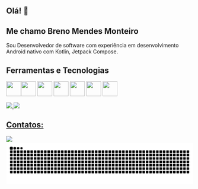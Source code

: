 ## Olá! 👋
## Me chamo Breno Mendes Monteiro
Sou Desenvolvedor de software com experiência em
desenvolvimento Android nativo com Kotlin, Jetpack Compose.


          
          
## Ferramentas e Tecnologias
<img loading="lazy" src="https://cdn.jsdelivr.net/gh/devicons/devicon/icons/git/git-original.svg" width="40" height="40"/><img loading="lazy" src="https://cdn.jsdelivr.net/gh/devicons/devicon@latest/icons/android/android-original.svg" width="40" height="40" />   <img loading="lazy"  src="https://cdn.jsdelivr.net/gh/devicons/devicon@latest/icons/java/java-original.svg" width="40" height="40"/> <img loading="lazy"  src="https://cdn.jsdelivr.net/gh/devicons/devicon@latest/icons/mysql/mysql-original.svg" width="40" height="40"/>  <img loading="lazy"  src="https://cdn.jsdelivr.net/gh/devicons/devicon@latest/icons/spring/spring-original-wordmark.svg" width="40" height="40" />   <img loading="lazy"  src="https://cdn.jsdelivr.net/gh/devicons/devicon@latest/icons/kotlin/kotlin-original.svg" width="40" height="40"/> <img loading="lazy"  src="https://cdn.jsdelivr.net/gh/devicons/devicon@latest/icons/jetpackcompose/jetpackcompose-original.svg" width="40" height="40"/>     
          
<!--
**brenomonteiro/brenomonteiro** is a ✨ _special_ ✨ repository because its `README.md` (this file) appears on your GitHub profile.

Here are some ideas to get you started:


- 🌱 I’m currently learning ...
- 👯 I’m looking to collaborate on ...
- 🤔 I’m looking for help with ...
- 💬 Ask me about ...
- 📫 How to reach me: ...
- 😄 Pronouns: ...
- ⚡ Fun fact: ...
-->


<div>
<a href="https://github.com/brenomonteiro">
<img loading="lazy" height="180em" src="https://github-readme-stats.vercel.app/api/top-langs/?username=brenomonteiro&layout=compact&langs_count=7&theme=dracula"/>
<img loading="lazy" height="180em" src="https://github-readme-stats.vercel.app/api?username=brenomonteiro&show_icons=true&theme=dracula&include_all_commits=true&count_private=true"/>
</div>

## Contatos:
<div>
<a href="https://www.linkedin.com/in/breno-mendes-monteiro" target="_blank"><img loading="lazy" src="https://img.shields.io/badge/-LinkedIn-%230077B5?style=for-the-badge&logo=linkedin&logoColor=white" target="_blank"></a>   
</div>

<picture align="center">
  <source media="(prefers-color-scheme: dark)" srcset="https://raw.githubusercontent.com/brenomonteiro/brenomonteiro/output/github-contribution-grid-snake-dark.svg">
  <source media="(prefers-color-scheme: light)" srcset="https://raw.githubusercontent.com/brenomonteiro/brenomonteiro/output/github-contribution-grid-snake-dark.svg">
  <img align="center" alt="github contribution grid snake animation" src="https://raw.githubusercontent.com/brenomonteiro/brenomonteiro/output/github-contribution-grid-snake.svg">
</picture>
